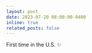 ```yaml
---
layout: post
date: 2023-07-20 08:00:00-0400
inline: true
related_posts: false
---
```


First time in the U.S. :sparkles: 
